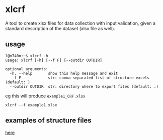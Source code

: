 # xlcrf

A tool to create xlsx files for data collection with input validation,
given a standard description of the dataset (xlsx file as well).


## usage
```
l@m740n:~$ xlcrf -h
usage: xlcrf [-h] [--f F] [--outdir OUTDIR]

optional arguments:
  -h, --help       show this help message and exit
  --f F            str: comma separated list of structure excels (default: )
  --outdir OUTDIR  str: directory where to export files (default: .)
```
eg this will produce `example1_CRF.xlsx`
```
xlcrf --f example1.xlsx
```

## examples of structure files
[here](https://github.com/lbraglia/xlcrf/tree/main/examples)
